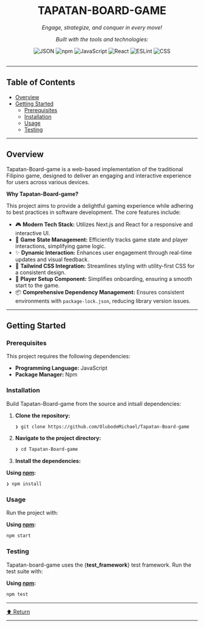 <div id="top">

<!-- HEADER STYLE: CLASSIC -->
<div align="center">


# TAPATAN-BOARD-GAME

<em>Engage, strategize, and conquer in every move!</em>

<!-- BADGES -->

<em>Built with the tools and technologies:</em>

<img src="https://img.shields.io/badge/JSON-000000.svg?style=flat&logo=JSON&logoColor=white" alt="JSON">
<img src="https://img.shields.io/badge/npm-CB3837.svg?style=flat&logo=npm&logoColor=white" alt="npm">
<img src="https://img.shields.io/badge/JavaScript-F7DF1E.svg?style=flat&logo=JavaScript&logoColor=black" alt="JavaScript">
<img src="https://img.shields.io/badge/React-61DAFB.svg?style=flat&logo=React&logoColor=black" alt="React">
<img src="https://img.shields.io/badge/ESLint-4B32C3.svg?style=flat&logo=ESLint&logoColor=white" alt="ESLint">
<img src="https://img.shields.io/badge/CSS-663399.svg?style=flat&logo=CSS&logoColor=white" alt="CSS">

</div>
<br>

---

## Table of Contents

- [Overview](#overview)
- [Getting Started](#getting-started)
    - [Prerequisites](#prerequisites)
    - [Installation](#installation)
    - [Usage](#usage)
    - [Testing](#testing)

---

## Overview

Tapatan-Board-game is a web-based implementation of the traditional Filipino game, designed to deliver an engaging and interactive experience for users across various devices.

**Why Tapatan-Board-game?**

This project aims to provide a delightful gaming experience while adhering to best practices in software development. The core features include:

- 🎮 **Modern Tech Stack:** Utilizes Next.js and React for a responsive and interactive UI.
- 🔄 **Game State Management:** Efficiently tracks game state and player interactions, simplifying game logic.
- ✨ **Dynamic Interaction:** Enhances user engagement through real-time updates and visual feedback.
- 🎨 **Tailwind CSS Integration:** Streamlines styling with utility-first CSS for a consistent design.
- 👥 **Player Setup Component:** Simplifies onboarding, ensuring a smooth start to the game.
- 📦 **Comprehensive Dependency Management:** Ensures consistent environments with `package-lock.json`, reducing library version issues.

---

## Getting Started

### Prerequisites

This project requires the following dependencies:

- **Programming Language:** JavaScript
- **Package Manager:** Npm

### Installation

Build Tapatan-Board-game from the source and intsall dependencies:

1. **Clone the repository:**

    ```sh
    ❯ git clone https://github.com/OlubodeMichael/Tapatan-Board-game
    ```

2. **Navigate to the project directory:**

    ```sh
    ❯ cd Tapatan-Board-game
    ```

3. **Install the dependencies:**

**Using [npm](https://www.npmjs.com/):**

```sh
❯ npm install
```

### Usage

Run the project with:

**Using [npm](https://www.npmjs.com/):**

```sh
npm start
```

### Testing

Tapatan-board-game uses the {__test_framework__} test framework. Run the test suite with:

**Using [npm](https://www.npmjs.com/):**

```sh
npm test
```

---

<div align="left"><a href="#top">⬆ Return</a></div>

---
